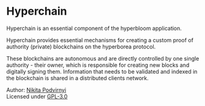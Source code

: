 # Hyperchain

Hyperchain is an essential component of the hyperbloom application.

Hyperchain provides essential mechanisms for creating a custom
proof of authority (private) blockchains on the hyperborea protocol.

These blockchains are autonomous and are directly controlled by one
single authority - their owner, which is responsible for creating
new blocks and digitally signing them. Information that needs to be
validated and indexed in the blockchain is shared in a distributed
clients network.

Author: [Nikita Podvirnyi](https://github.com/krypt0nn) \
Licensed under [GPL-3.0](./LICENSE)
